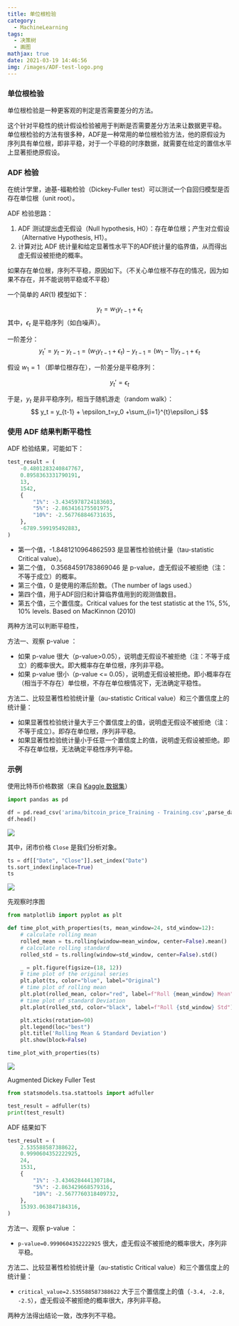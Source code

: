 ```yaml
---
title: 单位根检验
category:
  - MachineLearning
tags:
  - 决策树
  - 画图
mathjax: true
date: 2021-03-19 14:46:56
img: /images/ADF-test-logo.png
---
```


### 单位根检验
单位根检验是一种更客观的判定是否需要差分的方法。<!--more-->

这个针对平稳性的统计假设检验被用于判断是否需要差分方法来让数据更平稳。
单位根检验的方法有很多种，ADF是一种常用的单位根检验方法，他的原假设为序列具有单位根，即非平稳，对于一个平稳的时序数据，就需要在给定的置信水平上显著拒绝原假设。

### ADF 检验
在统计学里，迪基-福勒检验（Dickey-Fuller test）可以测试一个自回归模型是否存在单位根（unit root）。

ADF 检验思路：
1. ADF 测试提出虚无假设（Null hypothesis, H0）：存在单位根；产生对立假设（Alternative Hypothesis, H1）。
2. 计算对比 ADF 统计量和给定显著性水平下的ADF统计量的临界值，从而得出虚无假设被拒绝的概率。

如果存在单位根，序列不平稳，原因如下。（不关心单位根不存在的情况，因为如果不存在，并不能说明平稳或不平稳）

一个简单的 $AR(1)$ 模型如下：

$$
y_t=w_1y_{t-1} + \epsilon_t
$$
其中，$\epsilon_t$ 是平稳序列（如白噪声）。

一阶差分：
$$
y_t'=y_t-y_{t-1}=(w_1y_{t-1} + \epsilon_t)-y_{t-1}=(w_1-1)y_{t-1}+\epsilon_t
$$

假设 $w_1=1$ （即单位根存在），一阶差分是平稳序列：

$$
y_t'=\epsilon_t
$$

于是，$y_t$ 是非平稳序列，相当于随机游走（random walk）：
$$
y_t = y_{t-1} + \epsilon_t=y_0 +\sum_{i=1}^{t}\epsilon_i
$$

### 使用 ADF 结果判断平稳性

ADF 检验结果，可能如下：
```python
test_result = (
    -0.4801283240847767,
    0.8958363331790191,
    13,
    1542,
    {
        "1%": -3.4345978724183603,
        "5%": -2.863416175501975,
        "10%": -2.567768846731635,
    },
    -6789.599195492883,
)
```
* 第一个值，-1.8481210964862593 是显著性检验统计量（tau-statistic Critical value）。
* 第二个值， 0.35684591783869046 是 p-value，虚无假设不被拒绝（注：不等于成立）的概率。
* 第三个值，0 是使用的滞后阶数。（The number of lags used.）
* 第四个值，用于ADF回归和计算临界值用到的观测值数目。
* 第五个值，三个置信度。Critical values for the test statistic at the 1%, 5%, 10% levels. Based on MacKinnon (2010)



两种方法可以判断平稳性，

方法一、观察 p-value ：
* 如果 p-value 很大（p-value>0.05），说明虚无假设不被拒绝（注：不等于成立）的概率很大。即大概率存在单位根，序列非平稳。
* 如果 p-value 很小（p-value <= 0.05），说明虚无假设被拒绝。即小概率存在（相当于不存在）单位根，不存在单位根情况下，无法确定平稳性。


方法二、比较显著性检验统计量（au-statistic Critical value）和三个置信度上的统计量：
* 如果显著性检验统计量大于三个置信度上的值，说明虚无假设不被拒绝（注：不等于成立）。即存在单位根，序列非平稳。
* 如果显著性检验统计量小于任意一个置信度上的值，说明虚无假设被拒绝。即不存在单位根，无法确定平稳性序列平稳。

### 示例
使用比特币价格数据（来自 [Kaggle 数据集](https://www.kaggle.com/team-ai/bitcoin-price-prediction)）

```python
import pandas as pd

df = pd.read_csv('arima/bitcoin_price_Training - Training.csv',parse_dates=['Date']).fillna(0)
df.head()
```
![](/images/bitcoin-data-head.png)

其中，闭市价格 `Close` 是我们分析对象。

```python
ts = df[["Date", "Close"]].set_index("Date")
ts.sort_index(inplace=True)
ts
```
![](/images/bitcoin-close-head.png)

先观察时序图

```python
from matplotlib import pyplot as plt

def time_plot_with_properties(ts, mean_window=24, std_window=12):
    # calculate rolling mean
    rolled_mean = ts.rolling(window=mean_window, center=False).mean()
    # calculate rolling standard
    rolled_std = ts.rolling(window=std_window, center=False).std()

    _ = plt.figure(figsize=(18, 12))
    # time plot of the original series
    plt.plot(ts, color="blue", label="Original")
    # time plot of rolling mean
    plt.plot(rolled_mean, color="red", label=f"Roll {mean_window} Mean")
    # time plot of standard Deviation
    plt.plot(rolled_std, color="black", label=f"Roll {std_window} Std")

    plt.xticks(rotation=90)
    plt.legend(loc="best")
    plt.title('Rolling Mean & Standard Deviation')
    plt.show(block=False)

time_plot_with_properties(ts)
```

![](/images/timeseries-plot-1.png)

Augmented Dickey Fuller Test

```python
from statsmodels.tsa.stattools import adfuller

test_result = adfuller(ts)
print(test_result)
```
ADF 结果如下

```python
test_result = (
    2.535588587388622,
    0.9990604352222925,
    24,
    1531,
    {
        "1%": -3.4346284441307184,
        "5%": -2.863429668579316,
        "10%": -2.5677760318409732,
    },
    15393.063847184316,
)
```

方法一、观察 p-value ：
* `p-value=0.9990604352222925` 很大，虚无假设不被拒绝的概率很大，序列非平稳。

方法二、比较显著性检验统计量（au-statistic Critical value）和三个置信度上的统计量：
* `critical_value=2.535588587388622` 大于三个置信度上的值（`-3.4, -2.8, -2.5`），虚无假设不被拒绝的概率很大，序列非平稳。

两种方法得出结论一致，改序列不平稳。
